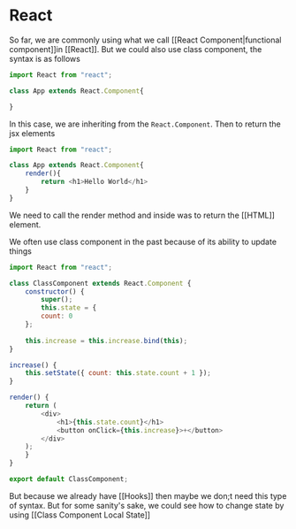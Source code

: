 # React
So far, we are commonly using what we call [[React Component|functional component]]in [[React]]. But we could also use class component, the syntax is as follows
```js
import React from "react";

class App extends React.Component{

}
```

In this case, we are inheriting from the `React.Component`. Then to return the jsx elements
```js
import React from "react";

class App extends React.Component{
	render(){
		return <h1>Hello World</h1>
	}
}
```

We need to call the render method and inside was to return the [[HTML]] element. 

We often use class component in the past because of its ability to update things
```js
import React from "react";

class ClassComponent extends React.Component {
	constructor() {
		super();
		this.state = {
		count: 0
	};
	
	this.increase = this.increase.bind(this);
}

increase() {
	this.setState({ count: this.state.count + 1 });
}

render() {
	return (
		<div>
			<h1>{this.state.count}</h1>
			<button onClick={this.increase}>+</button>
		</div>
	);
	}
}

export default ClassComponent;
```

But because we already have [[Hooks]] then maybe we don;t need this type of syntax. But for some sanity's sake, we could see how to change state by using [[Class Component Local State]]
